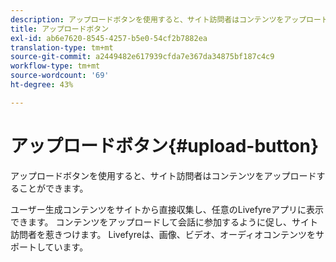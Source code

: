 ```yaml
---
description: アップロードボタンを使用すると、サイト訪問者はコンテンツをアップロードすることができます。
title: アップロードボタン
exl-id: ab6e7620-8545-4257-b5e0-54cf2b7882ea
translation-type: tm+mt
source-git-commit: a2449482e617939cfda7e367da34875bf187c4c9
workflow-type: tm+mt
source-wordcount: '69'
ht-degree: 43%

---
```


# アップロードボタン{#upload-button}

アップロードボタンを使用すると、サイト訪問者はコンテンツをアップロードすることができます。

ユーザー生成コンテンツをサイトから直接収集し、任意のLivefyreアプリに表示できます。 コンテンツをアップロードして会話に参加するように促し、サイト訪問者を惹きつけます。 Livefyreは、画像、ビデオ、オーディオコンテンツをサポートしています。
